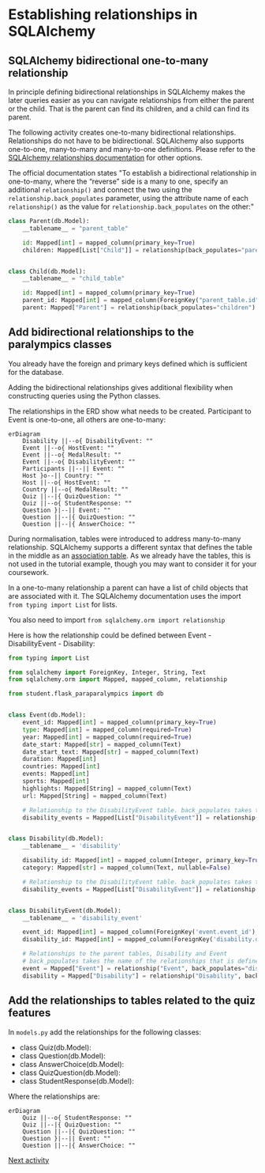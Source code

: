 # Establishing relationships in SQLAlchemy

## SQLAlchemy bidirectional one-to-many relationship

In principle defining bidirectional relationships in SQLAlchemy makes the later queries easier as you can navigate
relationships from either the parent or the child. That is the parent can find its children, and a child can find its
parent.

The following activity creates one-to-many bidirectional relationships. Relationships do not have to be bidirectional.
SQLAlchemy also supports one-to-one, many-to-many and many-to-one definitions.
Please refer to the [SQLAlchemy relationships documentation](https://docs.sqlalchemy.org/en/20/orm/relationships.html)
for other options.

The official documentation states "To establish a bidirectional relationship in one-to-many, where the “reverse” side is
a many to one, specify an additional `relationship()` and connect the two using the `relationship.back_populates`
parameter, using the attribute name of each `relationship()` as the value for `relationship.back_populates` on the
other:"

```python
class Parent(db.Model):
    __tablename__ = "parent_table"

    id: Mapped[int] = mapped_column(primary_key=True)
    children: Mapped[List["Child"]] = relationship(back_populates="parent")


class Child(db.Model):
    __tablename__ = "child_table"

    id: Mapped[int] = mapped_column(primary_key=True)
    parent_id: Mapped[int] = mapped_column(ForeignKey("parent_table.id"))
    parent: Mapped["Parent"] = relationship(back_populates="children")
```

## Add bidirectional relationships to the paralympics classes

You already have the foreign and primary keys defined which is sufficient for the database.

Adding the bidirectional relationships gives additional flexibility when constructing queries using the Python classes.

The relationships in the ERD show what needs to be created. Participant to Event is one-to-one, all others are
one-to-many:

```mermaid
erDiagram
    Disability ||--o{ DisabilityEvent: ""
    Event ||--o{ HostEvent: ""
    Event ||--o{ MedalResult: ""
    Event ||--o{ DisabilityEvent: ""
    Participants ||--|| Event: ""
    Host }o--|| Country: ""
    Host ||--o{ HostEvent: ""
    Country ||--o{ MedalResult: ""
    Quiz ||--|{ QuizQuestion: ""
    Quiz ||--o{ StudentResponse: ""
    Question }|--|| Event: ""
    Question ||--|{ QuizQuestion: ""
    Question ||--|{ AnswerChoice: ""
```

During normalisation, tables were introduced to address many-to-many relationship. SQLAlchemy supports a different
syntax that defines the table in the middle as
an [association table](https://docs.sqlalchemy.org/en/20/orm/basic_relationships.html#many-to-many). As we already have
the tables, this is not used in the tutorial example, though you may want to consider it for your coursework.

In a one-to-many relationship a parent can have a list of child objects that are associated with it. The SQLAlchemy
documentation uses the
import `from typing import List` for lists.

You also need to import `from sqlalchemy.orm import relationship`

Here is how the relationship could be defined between Event - DisabilityEvent - Disability:

```python
from typing import List

from sqlalchemy import ForeignKey, Integer, String, Text
from sqlalchemy.orm import Mapped, mapped_column, relationship

from student.flask_paraparalympics import db


class Event(db.Model):
    event_id: Mapped[int] = mapped_column(primary_key=True)
    type: Mapped[int] = mapped_column(required=True)
    year: Mapped[int] = mapped_column(required=True)
    date_start: Mapped[str] = mapped_column(Text)
    date_start_text: Mapped[str] = mapped_column(Text)
    duration: Mapped[int]
    countries: Mapped[int]
    events: Mapped[int]
    sports: Mapped[int]
    highlights: Mapped[String] = mapped_column(Text)
    url: Mapped[String] = mapped_column(Text)

    # Relationship to the DisabilityEvent table. back_populates takes the name of the relationship that is defined in the DisabilityClass
    disability_events = Mapped[List["DisabilityEvent"]] = relationship(back_populates="event")


class Disability(db.Model):
    __tablename__ = 'disability'

    disability_id: Mapped[int] = mapped_column(Integer, primary_key=True)
    category: Mapped[str] = mapped_column(Text, nullable=False)

    # Relationship to the DisabilityEvent table. back_populates takes the name of the relationship that is defined in the DisabilityClass
    disability_events = Mapped[List["DisabilityEvent"]] = relationship(back_populates="disability")


class DisabilityEvent(db.Model):
    __tablename__ = 'disability_event'

    event_id: Mapped[int] = mapped_column(ForeignKey('event.event_id'), primary_key=True)
    disability_id: Mapped[int] = mapped_column(ForeignKey('disability.disability_id'), primary_key=True)

    # Relationships to the parent tables, Disability and Event
    # back_populates takes the name of the relationships that is defined in the parent classes (same name was used in both)
    event = Mapped["Event"] = relationship("Event", back_populates="disability_events")
    disability = Mapped["Disability"] = relationship("Disability", back_populates="disability_events")
```

## Add the relationships to tables related to the quiz features

In `models.py` add the relationships for the following classes:

- class Quiz(db.Model):
- class Question(db.Model):
- class AnswerChoice(db.Model):
- class QuizQuestion(db.Model):
- class StudentResponse(db.Model):

Where the relationships are:

```mermaid
erDiagram
    Quiz ||--o{ StudentResponse: ""
    Quiz ||--|{ QuizQuestion: ""
    Question ||--|{ QuizQuestion: ""
    Question }|--|| Event: ""
    Question ||--|{ AnswerChoice: ""

```

[Next activity](7-5-create-database.md)